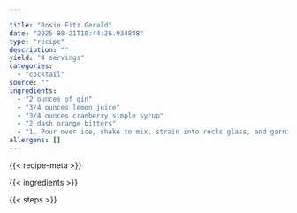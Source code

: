 ```yaml
---

title: "Rosie Fitz Gerald"
date: "2025-08-21T10:44:26.934848"
type: "recipe"
description: ""
yield: "4 servings"
categories:
  - "cocktail"
source: ""
ingredients:
  - "2 ounces of gin"
  - "3/4 ounces lemon juice"
  - "3/4 ounces cranberry simple syrup"
  - "2 dash orange bitters"
  - "1. Pour over ice, shake to mix, strain into rocks glass, and garnish with 2 whole cranberry"
allergens: []
---
```


{{< recipe-meta >}}

{{< ingredients >}}

{{< steps >}}

